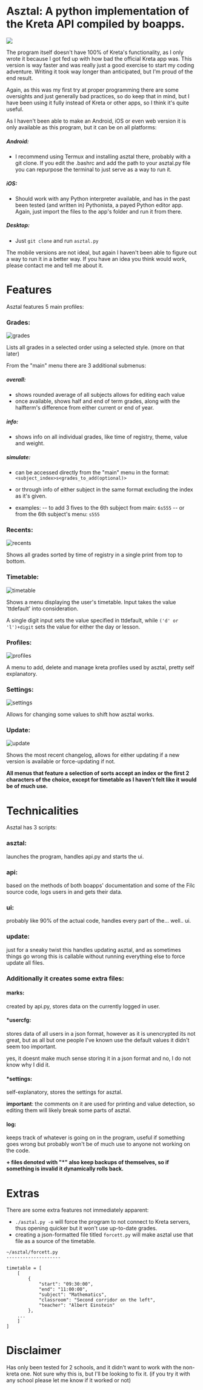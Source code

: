 # Asztal: A python implementation of the Kreta API compiled by boapps.
<img src=https://github.com/bczsalba/asztal-images/blob/master/title.png a=title>

The program itself doesn't have 100% of Kreta's functionality, as I only wrote it because I got fed up with how bad the official Kreta app was. This version is way faster and was really just a good exercise to start my coding adventure. Writing it took way longer than anticipated, but I'm proud of the end result. 


Again, as this was my first try at proper programming there are some oversights and just generally bad practices, so do keep that in mind, but I have been using it fully instead of Kreta or other apps, so I think it's quite useful.


As I haven't been able to make an Android, iOS or even web version it is only available as this program, but it can be on all platforms:
	
##### Android:
 - I recommend using Termux and installing asztal there, probably with a git clone. If you edit the .bashrc and add the path to your asztal.py file you can repurpose the terminal to just serve as a way to run it.

##### iOS:
 - Should work with any Python interpreter available, and has in the past been tested (and written in) Pythonista, a payed Python editor app. Again, just import the files to the app's folder and run it from there.
	
##### Desktop:
 - Just `git clone` and run `asztal.py`
	
The mobile versions are not ideal, but again I haven't been able to figure out a way to run it in a better way. If you have an idea you think would work, please contact me and tell me about it.


# Features
Asztal features 5 main profiles:
	
### Grades:
<img src=https://github.com/bczsalba/asztal-images/blob/master/grades.png alt=grades>

Lists all grades in a selected order using a selected style. (more on that later) 
 
From the "main" menu there are 3 additional submenus:
 
 ##### overall:
- shows rounded average of all subjects
  allows for editing each value
- once available, shows half and end of term grades, along with the halfterm's difference from either current or end of year.
 
##### info: 
- shows info on all individual grades, like time of registry, theme, value and weight.
	
##### simulate:
 - can be accessed directly from the "main" menu in the format:
         ```<subject_index>s<grades_to_add(optional)> ```
- or through info of either subject in the same format excluding the index as it's given.
    
- examples:
-- to add 3 fives to the 6th subject from main: `6s555`
-- or from the 6th subject's menu: `s555`
	
### Recents:
<img src=https://github.com/bczsalba/asztal-images/blob/master/recents.png alt=recents>

Shows all grades sorted by time of registry in a single print from top to bottom.
	
### Timetable:
<img src=https://github.com/bczsalba/asztal-images/blob/master/timetable.png alt=timetable>

Shows a menu displaying the user's timetable. Input takes the value 'ttdefault' into consideration. 

A single digit input sets the value specified in ttdefault, while `('d' or 'l')+digit` sets the value for either the day or lesson.
	
	
### Profiles:
<img src=https://github.com/bczsalba/asztal-images/blob/master/profiles.png alt=profiles>

A menu to add, delete and manage kreta profiles used by asztal, pretty self explanatory.
	
	
### Settings:
<img src=https://github.com/bczsalba/asztal-images/blob/master/settings.png alt=settings>

Allows for changing some values to shift how asztal works.
	
	
### Update:
<img src=https://github.com/bczsalba/asztal-images/blob/master/update.png alt=update>

Shows the most recent changelog, allows for either updating if a new version is available or force-updating if not.

**All menus that feature a selection of sorts accept an index or the first 2 characters of the choice, except for timetable as I haven't felt like it would be of much use.**  

# Technicalities
Asztal has 3 scripts:
	
### asztal:
launches the program, handles api.py and starts the ui.
	
### api:
based on the methods of both boapps' documentation and some of the Filc source code, logs users in and gets their data.
	
### ui:
probably like 90% of the actual code, handles every part of the... well.. ui.
	
### update:
just for a sneaky twist this handles updating asztal, and as sometimes things go wrong this is callable without running everything else to force update all files.
	

### Additionally it creates some extra files:

#### marks:
created by api.py, stores data on the currently logged in user.

	
#### \*usercfg:
stores data of all users in a json format, however as it is unencrypted its not great, but as all but one people I've known use the default values it didn't seem too important.

yes, it doesnt make much sense storing it in a json format and no, I do not know why I did it.
	
	
#### \*settings:
self-explanatory, stores the settings for asztal.

**important**: the comments on it are used for printing and value detection, so editing them will likely break some parts of asztal.
	
	
#### log:
keeps track of whatever is going on in the program, useful if something goes wrong but probably won't be of much use to anyone not working on the code.

	
**+ files denoted with "\*" also keep backups of themselves, so if something is invalid it dynamically rolls back.**

# Extras

There are some extra features not immediately apparent:
- `./asztal.py -o` will force the program to not connect to Kreta servers, thus opening quicker but it won't use up-to-date grades.
- creating a json-formatted file titled `forcett.py` will make asztal use that file as a source of the timetable.
```
~/asztal/forcett.py
--------------------

timetable = [
	[
        {
            "start": "09:30:00",
            "end": "11:00:00",
            "subject": "Mathematics",
            "classroom": "Second corridor on the left",
            "teacher": "Albert Einstein"
        },
	...
    ]
]
```


# Disclaimer
Has only been tested for 2 schools, and it didn't want to work with the non-kreta one. Not sure why this is, but I'll be looking to fix it. (if you try it with any school please let me know if it worked or not)
